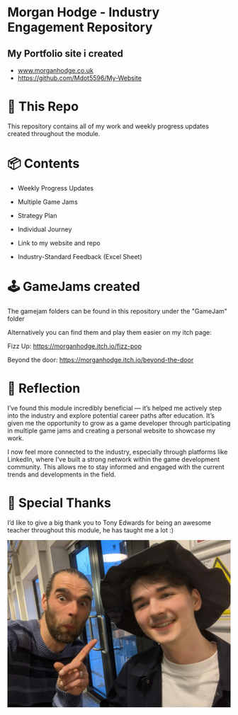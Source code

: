 # Morgan Hodge - Industry Engagement Repository 

## My Portfolio site i created 
- www.morganhodge.co.uk
- https://github.com/Mdot5596/My-Website


# 📁 This Repo
This repository contains all of my work and weekly progress updates created throughout the module.

# 📦 Contents
- Weekly Progress Updates

- Multiple Game Jams

- Strategy Plan

- Individual Journey

- Link to my website and repo

- Industry-Standard Feedback (Excel Sheet)

# 🕹️ GameJams created 
The gamejam folders can be found in this repository under the "GameJam" folder

Alternatively you can find them and play them easier on my itch page:

Fizz Up: https://morganhodge.itch.io/fizz-pop

Beyond the door:  https://morganhodge.itch.io/beyond-the-door


# 💭 Reflection
I’ve found this module incredibly beneficial — it’s helped me actively step into the industry and explore potential career paths after education. It’s given me the opportunity to grow as a game developer through participating in multiple game jams and creating a personal website to showcase my work.

I now feel more connected to the industry, especially through platforms like LinkedIn, where I’ve built a strong network within the game development community. This allows me to stay informed and engaged with the current trends and developments in the field.

# 🙏 Special Thanks
I’d like to give a big thank you to Tony Edwards for being an awesome teacher throughout this module, he has taught me a lot :)

<div align="center">
  <img src="Weekly Progress Updates/DigitalPlymouth.jpeg" alt="DigitalPlym" width="600"/>
</div>
